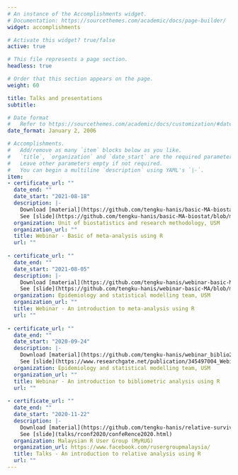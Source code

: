 ```yaml
---
# An instance of the Accomplishments widget.
# Documentation: https://sourcethemes.com/academic/docs/page-builder/
widget: accomplishments

# Activate this widget? true/false
active: true

# This file represents a page section.
headless: true

# Order that this section appears on the page.
weight: 60

title: Talks and presentations
subtitle:

# Date format
#   Refer to https://sourcethemes.com/academic/docs/customization/#date-format
date_format: January 2, 2006

# Accomplishments.
#   Add/remove as many `item` blocks below as you like.
#   `title`, `organization` and `date_start` are the required parameters.
#   Leave other parameters empty if not required.
#   You can begin a multiline `description` using YAML's `|-`.
item:
- certificate_url: ""
  date_end: ""
  date_start: "2021-08-18"
  description: |- 
    Download [material](https://github.com/tengku-hanis/basic-MA-biostat)  
    See [slide](https://github.com/tengku-hanis/basic-MA-biostat/blob/main/Slide-basic-MA.pdf)
  organization: Unit of biostatistics and research methodology, USM
  organization_url: ""
  title: Webinar - Basic of meta-analysis using R
  url: ""
  
- certificate_url: ""
  date_end: ""
  date_start: "2021-08-05"
  description: |- 
    Download [material](https://github.com/tengku-hanis/webinar-basic-MA)  
    See [slide](https://github.com/tengku-hanis/webinar-basic-MA/blob/main/MA-webinar-05-08-2021.pdf)
  organization: Epidemiology and statistical modelling team, USM
  organization_url: ""
  title: Webinar - An introduction to meta-analysis using R
  url: ""
  
- certificate_url: ""
  date_end: ""
  date_start: "2020-09-24"
  description: |- 
    Download [material](https://github.com/tengku-hanis/webinar_biblio24-09-2020)  
    See [slide](https://www.researchgate.net/publication/345497004_Webinar_An_introduction_to_bibliometric_analysis_using_R)
  organization: Epidemiology and statistical modelling team, USM
  organization_url: ""
  title: Webinar - An introduction to bibliometric analysis using R
  url: ""
  
- certificate_url: ""
  date_end: ""
  date_start: "2020-11-22"
  description: |-
    Download [material](https://github.com/tengku-hanis/relative-survival-nov2020)   
    See [slide](talks/rconf2020/confeRence2020.html)
  organization: Malaysian R User Group (MyRUG)
  organization_url: https://www.facebook.com/rusergroupmalaysia/
  title: Talks - An introduction to relative analysis using R
  url: ""
---
```

